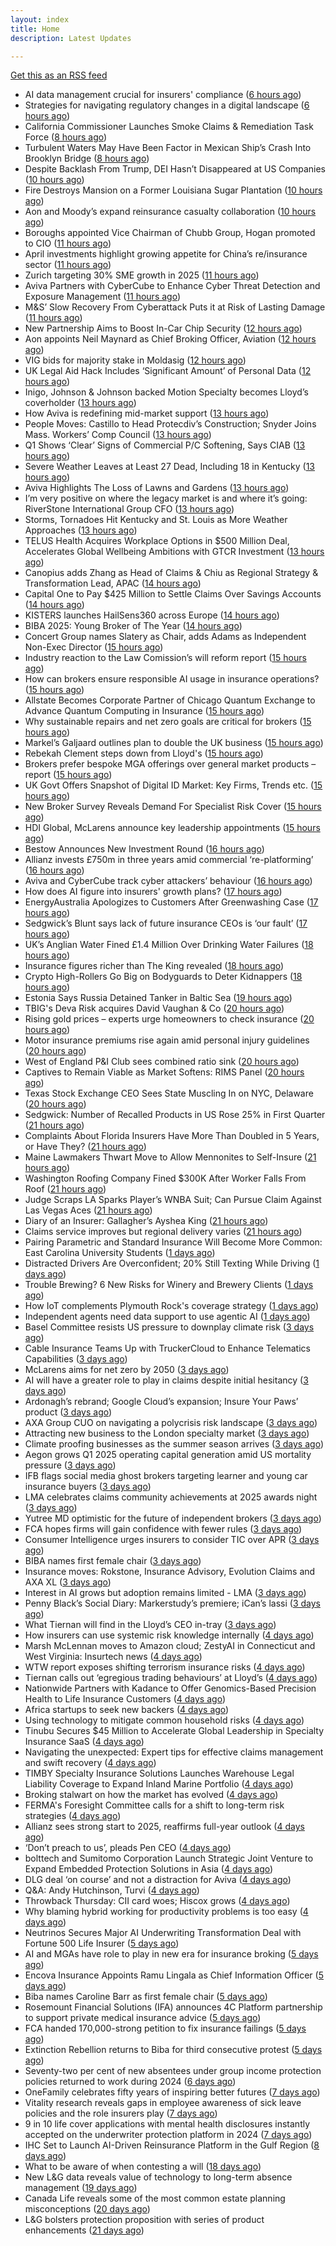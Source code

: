```yaml
---
layout: index
title: Home
description: Latest Updates

---
```


[Get this as an RSS feed](/feed.rss)

<!-- news_marker starts -->
- AI data management crucial for insurers' compliance ([6 hours ago](https://www.dig-in.com/news/ai-data-management-crucial-for-insurers-compliance))
- Strategies for navigating regulatory changes in a digital landscape ([6 hours ago](https://www.dig-in.com/opinion/strategies-for-navigating-federal-and-state-regulations))
- California Commissioner Launches Smoke Claims & Remediation Task Force ([8 hours ago](https://www.insurancejournal.com/news/west/2025/05/19/824395.htm))
- Turbulent Waters May Have Been Factor in Mexican Ship’s Crash Into Brooklyn Bridge ([8 hours ago](https://www.insurancejournal.com/news/east/2025/05/19/824334.htm))
- Despite Backlash From Trump, DEI Hasn’t Disappeared at US Companies ([10 hours ago](https://www.insurancejournal.com/news/national/2025/05/19/824379.htm))
- Fire Destroys Mansion on a Former Louisiana Sugar Plantation ([10 hours ago](https://www.insurancejournal.com/news/southcentral/2025/05/19/824378.htm))
- Aon and Moody’s expand reinsurance casualty collaboration ([10 hours ago](https://www.reinsurancene.ws/aon-and-moodys-expand-reinsurance-casualty-collaboration/))
- Boroughs appointed Vice Chairman of Chubb Group, Hogan promoted to CIO ([11 hours ago](https://www.reinsurancene.ws/boroughs-appointed-vice-chairman-of-chubb-group-hogan-promoted-to-cio/))
- April investments highlight growing appetite for China’s re/insurance sector ([11 hours ago](https://www.reinsurancene.ws/april-investments-highlight-growing-appetite-for-chinas-re-insurance-sector/))
- Zurich targeting 30% SME growth in 2025 ([11 hours ago](https://www.postonline.co.uk/news/7957779/zurich-targeting-30-sme-growth-in-2025))
- Aviva Partners with CyberCube to Enhance Cyber Threat Detection and Exposure Management ([11 hours ago](https://www.insurtechinsights.com/aviva-partners-with-cybercube-to-enhance-cyber-threat-detection-and-exposure-management/))
- M&S’ Slow Recovery From Cyberattack Puts it at Risk of Lasting Damage ([11 hours ago](https://www.insurancejournal.com/news/international/2025/05/19/824356.htm))
- New Partnership Aims to Boost In-Car Chip Security ([12 hours ago](https://insurance-edge.net/2025/05/19/new-partnership-aims-to-boost-in-car-chip-security/))
- Aon appoints Neil Maynard as Chief Broking Officer, Aviation ([12 hours ago](https://www.reinsurancene.ws/aon-appoints-neil-maynard-as-chief-broking-officer-aviation/))
- VIG bids for majority stake in Moldasig ([12 hours ago](https://www.reinsurancene.ws/vig-bids-for-majority-stake-in-moldasig/))
- UK Legal Aid Hack Includes ‘Significant Amount’ of Personal Data ([12 hours ago](https://www.insurancejournal.com/news/international/2025/05/19/824353.htm))
- Inigo, Johnson & Johnson backed Motion Specialty becomes Lloyd’s coverholder ([13 hours ago](https://www.reinsurancene.ws/inigo-johnson-johnson-backed-motion-specialty-becomes-lloyds-coverholder/))
- How Aviva is redefining mid-market support ([13 hours ago](https://www.insurancebusinessmag.com/uk/news/breaking-news/how-aviva-is-redefining-midmarket-support-535375.aspx))
- People Moves: Castillo to Head Protecdiv’s Construction; Snyder Joins Mass. Workers’ Comp Council ([13 hours ago](https://www.insurancejournal.com/news/east/2025/05/19/823716.htm))
- Q1 Shows ‘Clear’ Signs of Commercial P/C Softening, Says CIAB ([13 hours ago](https://www.insurancejournal.com/news/national/2025/05/19/824328.htm))
- Severe Weather Leaves at Least 27 Dead, Including 18 in Kentucky ([13 hours ago](https://www.insurancejournal.com/news/southeast/2025/05/19/824341.htm))
- Aviva Highlights The Loss of Lawns and Gardens ([13 hours ago](https://insurance-edge.net/2025/05/19/aviva-highlights-the-loss-of-lawns-and-gardens/))
- I’m very positive on where the legacy market is and where it’s going: RiverStone International Group CFO ([13 hours ago](https://www.reinsurancene.ws/im-very-positive-on-where-the-legacy-market-is-and-where-its-going-riverstone-international-group-cfo/))
- Storms, Tornadoes Hit Kentucky and St. Louis as More Weather Approaches ([13 hours ago](https://www.insurancejournal.com/news/southeast/2025/05/19/824329.htm))
- TELUS Health Acquires Workplace Options in $500 Million Deal, Accelerates Global Wellbeing Ambitions with GTCR Investment ([13 hours ago](https://www.insurtechinsights.com/telus-health-acquires-workplace-options-in-500-million-deal-accelerates-global-wellbeing-ambitions-with-gtcr-investment/))
- Canopius adds Zhang as Head of Claims & Chiu as Regional Strategy & Transformation Lead, APAC ([14 hours ago](https://www.reinsurancene.ws/canopius-adds-zhang-as-head-of-claims-chiu-as-regional-strategy-transformation-lead-apac/))
- Capital One to Pay $425 Million to Settle Claims Over Savings Accounts ([14 hours ago](https://www.insurancejournal.com/news/east/2025/05/19/824323.htm))
- KISTERS launches HailSens360 across Europe ([14 hours ago](https://www.reinsurancene.ws/kisters-launches-hailsens360-across-europe/))
- BIBA 2025: Young Broker of The Year ([14 hours ago](https://insurance-edge.net/2025/05/19/biba-2025-young-broker-of-the-year/))
- Concert Group names Slatery as Chair, adds Adams as Independent Non-Exec Director ([15 hours ago](https://www.reinsurancene.ws/concert-group-names-slatery-as-chair-adds-adams-as-independent-non-exec-director/))
- Industry reaction to the Law Comission’s will reform report ([15 hours ago](https://ifamagazine.com/industry-reaction-to-the-law-comissions-will-reform-report/))
- How can brokers ensure responsible AI usage in insurance operations? ([15 hours ago](https://www.insurancebusinessmag.com/uk/news/technology/how-can-brokers-ensure-responsible-ai-usage-in-insurance-operations-536137.aspx))
- Allstate Becomes Corporate Partner of Chicago Quantum Exchange to Advance Quantum Computing in Insurance ([15 hours ago](https://www.insurtechinsights.com/allstate-becomes-corporate-partner-of-chicago-quantum-exchange-to-advance-quantum-computing-in-insurance/))
- Why sustainable repairs and net zero goals are critical for brokers ([15 hours ago](https://www.insurancebusinessmag.com/uk/news/environmental/why-sustainable-repairs-and-net-zero-goals-are-critical-for-brokers-536136.aspx))
- Markel’s Galjaard outlines plan to double the UK business ([15 hours ago](https://www.postonline.co.uk/news/7957775/markels-galjaard-outlines-plan-to-double-the-uk-business))
- Rebekah Clement steps down from Lloyd's ([15 hours ago](https://www.insurancebusinessmag.com/uk/news/breaking-news/rebekah-clement-steps-down-from-lloyds-536135.aspx))
- Brokers prefer bespoke MGA offerings over general market products – report ([15 hours ago](https://www.insurancebusinessmag.com/uk/news/breaking-news/brokers-prefer-bespoke-mga-offerings-over-general-market-products--report-536134.aspx))
- UK Govt Offers Snapshot of Digital ID Market: Key Firms, Trends etc. ([15 hours ago](https://insurance-edge.net/2025/05/19/uk-govt-offers-snapshot-of-digital-id-market-key-firms-trends-etc/))
- New Broker Survey Reveals Demand For Specialist Risk Cover ([15 hours ago](https://insurance-edge.net/2025/05/19/new-broker-survey-reveals-demand-for-specialist-risk-cover/))
- HDI Global, McLarens announce key leadership appointments ([15 hours ago](https://www.insurancebusinessmag.com/uk/news/breaking-news/hdi-global-mclarens-announce-key-leadership-appointments-536132.aspx))
- Bestow Announces New Investment Round ([16 hours ago](https://insurance-edge.net/2025/05/19/bestow-announces-new-investment-round/))
- Allianz invests £750m in three years amid commercial ‘re-platforming’ ([16 hours ago](https://www.postonline.co.uk/news/7957771/allianz-invests-ps750m-in-three-years-amid-commercial-replatforming))
- Aviva and CyberCube track cyber attackers’ behaviour ([16 hours ago](https://www.postonline.co.uk/news/7957778/aviva-and-cybercube-track-cyber-attackers-behaviour))
- How does AI figure into insurers' growth plans? ([17 hours ago](https://www.dig-in.com/list/how-does-ai-figure-into-insurers-growth-plans))
- EnergyAustralia Apologizes to Customers After Greenwashing Case ([17 hours ago](https://www.insurancejournal.com/news/international/2025/05/19/824194.htm))
- Sedgwick’s Blunt says lack of future insurance CEOs is ‘our fault’ ([17 hours ago](https://www.postonline.co.uk/news/7957772/sedgwicks-blunt-says-lack-of-future-insurance-ceos-is-our-fault))
- UK’s Anglian Water Fined £1.4 Million Over Drinking Water Failures ([18 hours ago](https://www.insurancejournal.com/news/international/2025/05/19/824185.htm))
- Insurance figures richer than The King revealed ([18 hours ago](https://www.postonline.co.uk/news/7957777/insurance-figures-richer-than-the-king-revealed))
- Crypto High-Rollers Go Big on Bodyguards to Deter Kidnappers ([18 hours ago](https://www.insurancejournal.com/news/international/2025/05/19/824178.htm))
- Estonia Says Russia Detained Tanker in Baltic Sea ([19 hours ago](https://www.insurancejournal.com/news/international/2025/05/19/824175.htm))
- TBIG's Deva Risk acquires David Vaughan & Co ([20 hours ago](https://www.insurancebusinessmag.com/uk/news/breaking-news/tbigs-deva-risk-acquires-david-vaughan-and-co-536120.aspx))
- Rising gold prices – experts urge homeowners to check insurance ([20 hours ago](https://www.insurancebusinessmag.com/uk/news/property-insurance/rising-gold-prices--experts-urge-homeowners-to-check-insurance-536119.aspx))
- Motor insurance premiums rise again amid personal injury guidelines ([20 hours ago](https://www.insurancebusinessmag.com/uk/news/auto-motor/motor-insurance-premiums-rise-again-amid-personal-injury-guidelines-536118.aspx))
- West of England P&I Club sees combined ratio sink ([20 hours ago](https://www.insurancebusinessmag.com/uk/news/marine/west-of-england-pandi-club-sees-combined-ratio-sink-536117.aspx))
- Captives to Remain Viable as Market Softens: RIMS Panel ([20 hours ago](https://www.insurancejournal.com/news/national/2025/05/19/823940.htm))
- Texas Stock Exchange CEO Sees State Muscling In on NYC, Delaware ([20 hours ago](https://www.insurancejournal.com/news/southcentral/2025/05/19/824129.htm))
- Sedgwick: Number of Recalled Products in US Rose 25% in First Quarter ([21 hours ago](https://www.insurancejournal.com/news/national/2025/05/19/824155.htm))
- Complaints About Florida Insurers Have More Than Doubled in 5 Years, or Have They? ([21 hours ago](https://www.insurancejournal.com/news/southeast/2025/05/19/824138.htm))
- Maine Lawmakers Thwart Move to Allow Mennonites to Self-Insure ([21 hours ago](https://www.insurancejournal.com/news/east/2025/05/19/824161.htm))
- Washington Roofing Company Fined $300K After Worker Falls From Roof ([21 hours ago](https://www.insurancejournal.com/news/west/2025/05/19/823964.htm))
- Judge Scraps LA Sparks Player’s WNBA Suit; Can Pursue Claim Against Las Vegas Aces ([21 hours ago](https://www.insurancejournal.com/news/west/2025/05/19/824106.htm))
- Diary of an Insurer: Gallagher’s Ayshea King ([21 hours ago](https://www.postonline.co.uk/broker/7957466/diary-of-an-insurer-gallaghers-ayshea-king))
- Claims service improves but regional delivery varies ([21 hours ago](https://www.postonline.co.uk/claims/7957673/claims-service-improves-but-regional-delivery-varies))
- Pairing Parametric and Standard Insurance Will Become More Common: East Carolina University Students ([1 days ago](https://www.insurancejournal.com/magazines/mag-features/2025/05/19/823760.htm))
- Distracted Drivers Are Overconfident; 20% Still Texting While Driving ([1 days ago](https://www.insurancejournal.com/magazines/mag-features/2025/05/19/823759.htm))
- Trouble Brewing? 6 New Risks for Winery and Brewery Clients ([1 days ago](https://www.insurancejournal.com/magazines/mag-features/2025/05/19/823758.htm))
- How IoT complements Plymouth Rock's coverage strategy ([1 days ago](https://www.dig-in.com/news/plymouth-rock-uses-iot-technology-to-manage-risks))
- Independent agents need data support to use agentic AI ([1 days ago](https://www.dig-in.com/news/independent-agents-need-data-support-to-use-agentic-ai))
- Basel Committee resists US pressure to downplay climate risk ([3 days ago](https://www.dig-in.com/articles/basel-committee-resists-us-pressure-to-downplay-climate-risk))
- Cable Insurance Teams Up with TruckerCloud to Enhance Telematics Capabilities ([3 days ago](https://www.insurtechinsights.com/cable-insurance-teams-up-with-truckercloud-to-enhance-telematics-capabilities/))
- McLarens aims for net zero by 2050 ([3 days ago](https://www.postonline.co.uk/news/7957770/mclarens-aims-for-net-zero-by-2050))
- AI will have a greater role to play in claims despite initial hesitancy ([3 days ago](https://www.postonline.co.uk/broker/7957769/ai-will-have-a-greater-role-to-play-in-claims-despite-initial-hesitancy))
- Ardonagh’s rebrand; Google Cloud’s expansion; Insure Your Paws’ product ([3 days ago](https://www.postonline.co.uk/news/7957764/ardonaghs-rebrand-google-clouds-expansion-insure-your-paws-product))
- AXA Group CUO on navigating a polycrisis risk landscape ([3 days ago](https://www.insurancebusinessmag.com/uk/news/breaking-news/axa-group-cuo-on-navigating-a-polycrisis-risk-landscape-535921.aspx))
- Attracting new business to the London specialty market ([3 days ago](https://www.insurancebusinessmag.com/uk/news/breaking-news/attracting-new-business-to-the-london-specialty-market-535974.aspx))
- Climate proofing businesses as the summer season arrives ([3 days ago](https://www.insurancebusinessmag.com/uk/news/catastrophe/climate-proofing-businesses-as-the-summer-season-arrives-535973.aspx))
- Aegon grows Q1 2025 operating capital generation amid US mortality pressure ([3 days ago](https://www.insurancebusinessmag.com/uk/news/breaking-news/aegon-grows-q1-2025-operating-capital-generation-amid-us-mortality-pressure-535972.aspx))
- IFB flags social media ghost brokers targeting learner and young car insurance buyers ([3 days ago](https://www.insurancebusinessmag.com/uk/news/auto-motor/ifb-flags-social-media-ghost-brokers-targeting-learner-and-young-car-insurance-buyers-535971.aspx))
- LMA celebrates claims community achievements at 2025 awards night ([3 days ago](https://www.insurancebusinessmag.com/uk/news/claims/lma-celebrates-claims-community-achievements-at-2025-awards-night-535970.aspx))
- Yutree MD optimistic for the future of independent brokers ([3 days ago](https://www.postonline.co.uk/news/7957767/yutree-md-optimistic-for-the-future-of-independent-brokers))
- FCA hopes firms will gain confidence with fewer rules ([3 days ago](https://www.postonline.co.uk/news/7957766/fca-hopes-firms-will-gain-confidence-with-fewer-rules))
- Consumer Intelligence urges insurers to consider TIC over APR ([3 days ago](https://www.insurancebusinessmag.com/uk/news/auto-motor/consumer-intelligence-urges-insurers-to-consider-tic-over-apr-535940.aspx))
- BIBA names first female chair ([3 days ago](https://www.insurancebusinessmag.com/uk/news/breaking-news/biba-names-first-female-chair-535939.aspx))
- Insurance moves: Rokstone, Insurance Advisory, Evolution Claims and AXA XL ([3 days ago](https://www.insurancebusinessmag.com/uk/news/breaking-news/insurance-moves-rokstone-insurance-advisory-evolution-claims-and-axa-xl-535937.aspx))
- Interest in AI grows but adoption remains limited - LMA ([3 days ago](https://www.insurancebusinessmag.com/uk/news/technology/interest-in-ai-grows-but-adoption-remains-limited--lma-535936.aspx))
- Penny Black’s Social Diary: Markerstudy’s premiere; iCan’s lassi ([3 days ago](https://www.postonline.co.uk/people/7957568/penny-blacks-social-diary-markerstudys-premiere-icans-lassi))
- What Tiernan will find in the Lloyd’s CEO in-tray ([3 days ago](https://www.postonline.co.uk/lloydslondon/7957720/what-tiernan-will-find-in-the-lloyds-ceo-in-tray))
- How insurers can use systemic risk knowledge internally ([4 days ago](https://www.dig-in.com/opinion/how-insurers-can-use-systemic-risk-knowledge-internally))
- Marsh McLennan moves to Amazon cloud; ZestyAI in Connecticut and West Virginia: Insurtech news ([4 days ago](https://www.dig-in.com/news/marsh-mclennan-to-amazon-cloud-zestyai-and-insurtech-news))
- WTW report exposes shifting terrorism insurance risks ([4 days ago](https://www.insurancebusinessmag.com/uk/news/breaking-news/wtw-report-exposes-shifting-terrorism-insurance-risks-535909.aspx))
- Tiernan calls out ‘egregious trading behaviours’ at Lloyd’s ([4 days ago](https://www.postonline.co.uk/lloydslondon/7957765/tiernan-calls-out-egregious-trading-behaviours-at-lloyds))
- Nationwide Partners with Kadance to Offer Genomics-Based Precision Health to Life Insurance Customers ([4 days ago](https://www.insurtechinsights.com/nationwide-partners-with-kadance-to-offer-genomics-based-precision-health-to-life-insurance-customers/))
- Africa startups to seek new backers ([4 days ago](https://www.dig-in.com/articles/africa-startups-to-seek-new-backers))
- Using technology to mitigate common household risks ([4 days ago](https://www.dig-in.com/podcast/using-technology-to-mitigate-common-household-risks))
- Tinubu Secures $45 Million to Accelerate Global Leadership in Specialty Insurance SaaS ([4 days ago](https://www.insurtechinsights.com/tinubu-secures-45-million-to-accelerate-global-leadership-in-specialty-insurance-saas/))
- Navigating the unexpected: Expert tips for effective claims management and swift recovery ([4 days ago](https://www.insurancebusinessmag.com/uk/news/property-insurance/navigating-the-unexpected-expert-tips-for-effective-claims-management-and-swift-recovery-535498.aspx))
- TIMBY Specialty Insurance Solutions Launches Warehouse Legal Liability Coverage to Expand Inland Marine Portfolio ([4 days ago](https://www.insurtechinsights.com/timby-specialty-insurance-solutions-launches-warehouse-legal-liability-coverage-to-expand-inland-marine-portfolio/))
- Broking stalwart on how the market has evolved ([4 days ago](https://www.insurancebusinessmag.com/uk/news/breaking-news/broking-stalwart-on-how-the-market-has-evolved-535809.aspx))
- FERMA's Foresight Committee calls for a shift to long-term risk strategies ([4 days ago](https://www.insurancebusinessmag.com/uk/news/non-profits/fermas-foresight-committee-calls-for-a-shift-to-longterm-risk-strategies-535808.aspx))
- Allianz sees strong start to 2025, reaffirms full-year outlook ([4 days ago](https://www.insurancebusinessmag.com/uk/news/breaking-news/allianz-sees-strong-start-to-2025-reaffirms-fullyear-outlook-535802.aspx))
- ‘Don’t preach to us’, pleads Pen CEO ([4 days ago](https://www.postonline.co.uk/broker/7957752/dont-preach-to-us-pleads-pen-ceo))
- bolttech and Sumitomo Corporation Launch Strategic Joint Venture to Expand Embedded Protection Solutions in Asia ([4 days ago](https://www.insurtechinsights.com/bolttech-and-sumitomo-corporation-launch-strategic-joint-venture-to-expand-embedded-protection-solutions-in-asia/))
- DLG deal ‘on course’ and not a distraction for Aviva ([4 days ago](https://www.postonline.co.uk/news/7957750/dlg-deal-on-course-and-not-a-distraction-for-aviva))
- Q&A: Andy Hutchinson, Turvi ([4 days ago](https://www.postonline.co.uk/technology/7957394/qa-andy-hutchinson-turvi))
- Throwback Thursday: CII card woes; Hiscox grows ([4 days ago](https://www.postonline.co.uk/personal/7956604/throwback-thursday-cii-card-woes-hiscox-grows))
- Why blaming hybrid working for productivity problems is too easy ([4 days ago](https://www.postonline.co.uk/people/7957728/why-blaming-hybrid-working-for-productivity-problems-is-too-easy))
- Neutrinos Secures Major AI Underwriting Transformation Deal with Fortune 500 Life Insurer ([5 days ago](https://www.insurtechinsights.com/neutrinos-secures-major-ai-underwriting-transformation-deal-with-fortune-500-life-insurer/))
- AI and MGAs have role to play in new era for insurance broking ([5 days ago](https://www.postonline.co.uk/technology/7957751/ai-and-mgas-have-role-to-play-in-new-era-for-insurance-broking))
- Encova Insurance Appoints Ramu Lingala as Chief Information Officer ([5 days ago](https://www.insurtechinsights.com/encova-insurance-appoints-ramu-lingala-as-chief-information-officer/))
- Biba names Caroline Barr as first female chair ([5 days ago](https://www.postonline.co.uk/broker/7957749/biba-names-caroline-barr-as-first-female-chair))
- Rosemount Financial Solutions (IFA) announces 4C Platform partnership to support private medical insurance advice ([5 days ago](https://ifamagazine.com/rosemount-financial-solutions-ifa-announces-4c-platform-partnership-to-support-private-medical-insurance-advice/))
- FCA handed 170,000-strong petition to fix insurance failings ([5 days ago](https://www.postonline.co.uk/regulation/7957747/fca-handed-170000-strong-petition-to-fix-insurance-failings))
- Extinction Rebellion returns to Biba for third consecutive protest ([5 days ago](https://www.postonline.co.uk/news/7957741/extinction-rebellion-returns-to-biba-for-third-consecutive-protest))
- Seventy-two per cent of new absentees under group income protection policies returned to work during 2024 ([6 days ago](https://ifamagazine.com/seventy-two-per-cent-of-new-absentees-under-group-income-protection-policies-returned-to-work-during-2024/))
- OneFamily celebrates fifty years of inspiring better futures ([7 days ago](https://ifamagazine.com/onefamily-celebrates-fifty-years-of-inspiring-better-futures/))
- Vitality research reveals gaps in employee awareness of sick leave policies and the role insurers play ([7 days ago](https://ifamagazine.com/vitality-research-reveals-gaps-in-employee-awareness-of-sick-leave-policies-and-the-role-insurers-play/))
- 9 in 10 life cover applications with mental health disclosures instantly accepted on the underwriter protection platform in 2024 ([7 days ago](https://ifamagazine.com/9-in-10-life-cover-applications-with-mental-health-disclosures-instantly-accepted-on-the-underwriter-protection-platform-in-2024/))
- IHC Set to Launch AI-Driven Reinsurance Platform in the Gulf Region ([8 days ago](https://thefintechtimes.com/ihc-set-to-launch-ai-driven-reinsurance-platform/))
- What to be aware of when contesting a will ([18 days ago](https://ifamagazine.com/what-to-be-aware-of-when-contesting-a-will/))
- New L&G data reveals value of technology to long-term absence management ([19 days ago](https://ifamagazine.com/new-lg-data-reveals-value-of-technology-to-long-term-absence-management/))
- Canada Life reveals some of the most common estate planning misconceptions ([20 days ago](https://ifamagazine.com/some-of-the-most-common-estate-planning-misconceptions-revealed/))
- L&G bolsters protection proposition with series of product enhancements ([21 days ago](https://ifamagazine.com/lg-bolsters-protection-proposition-with-series-of-product-enhancements/))

<!-- news_marker ends -->